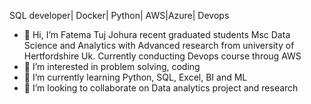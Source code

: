 SQL developer| Docker| Python| AWS|Azure| Devops

- 👋 Hi, I’m Fatema Tuj Johura recent graduated students Msc Data Science and Analytics with Advanced research from university of Hertfordshire Uk. Currently conducting Devops course throug AWS
- 👀 I’m interested in problem solving, coding
- 🌱 I’m currently learning Python, SQL, Excel, BI and ML
- 💞️ I’m looking to collaborate on Data analytics project and research
  

<!---
fatema1996/fatema1996 is a ✨ special ✨ repository because its `README.md` (this file) appears on your GitHub profile.
You can click the Preview link to take a look at your changes.
--->
